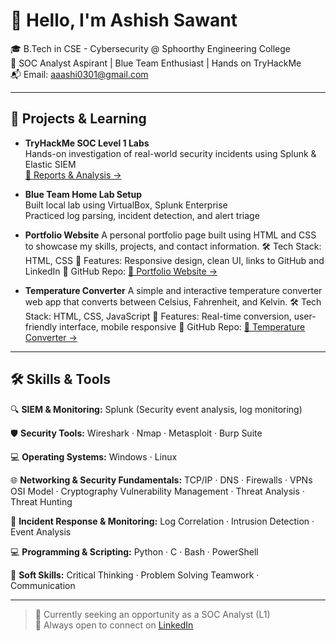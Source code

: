 # 👋 Hello, I'm Ashish Sawant

🎓 B.Tech in CSE - Cybersecurity @ Sphoorthy Engineering College  
🔐 SOC Analyst Aspirant | Blue Team Enthusiast | Hands on TryHackMe   
📬 Email: aaashi0301@gmail.com

---

## 🧪 Projects & Learning

- **TryHackMe SOC Level 1 Labs**  
  Hands-on investigation of real-world security incidents using Splunk & Elastic SIEM  
  [📂 Reports & Analysis →](https://github.com/aaashi03/)

- **Blue Team Home Lab Setup**  
  Built local lab using VirtualBox, Splunk Enterprise  
  Practiced log parsing, incident detection, and alert triage

- **Portfolio Website**
  A personal portfolio page built using HTML and CSS to showcase my skills, projects, and contact information.
 🛠️ Tech Stack: HTML, CSS
 🎯 Features: Responsive design, clean UI, links to GitHub and LinkedIn
 📂 GitHub Repo: [📂 Portfolio Website →](https://github.com/aaashi03/bharat_intern-task_1-ashish_sawant)

- **Temperature Converter**
  A simple and interactive temperature converter web app that converts between Celsius, Fahrenheit, and Kelvin.
 🛠️ Tech Stack: HTML, CSS, JavaScript
 🎯 Features: Real-time conversion, user-friendly interface, mobile responsive
 📂 GitHub Repo: [📂 Temperature Converter →](https://github.com/aaashi03/bharat_intern-task_2-ashish_sawant)

---
## 🛠️ Skills & Tools
🔍 **SIEM & Monitoring:**
Splunk (Security event analysis, log monitoring)

🛡️ **Security Tools:**
Wireshark · Nmap · Metasploit · Burp Suite

💻 **Operating Systems:**
Windows · Linux

🌐 **Networking & Security Fundamentals:**
TCP/IP · DNS · Firewalls · VPNs
OSI Model · Cryptography
Vulnerability Management · Threat Analysis · Threat Hunting

🚨 **Incident Response & Monitoring:**
Log Correlation · Intrusion Detection · Event Analysis

💻 **Programming & Scripting:**
Python · C · Bash · PowerShell

🤝 **Soft Skills:**
Critical Thinking · Problem Solving
Teamwork · Communication

---

> 🚀 Currently seeking an opportunity as a SOC Analyst (L1)  
> 💬 Always open to connect on [LinkedIn](https://www.linkedin.com/in/ashish-sawant-a02412260/)
